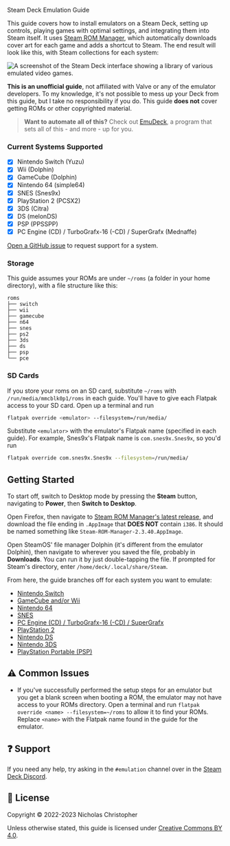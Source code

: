 Steam Deck Emulation Guide

This guide covers how to install emulators on a Steam Deck, setting up controls, playing games with optimal settings, and integrating them into Steam itself. It uses [Steam ROM Manager](https://steamgriddb.github.io/steam-rom-manager/), which automatically downloads cover art for each game and adds a shortcut to Steam. The end result will look like this, with Steam collections for each system:

![A screenshot of the Steam Deck interface showing a library of various emulated video games.](https://cdn.discordapp.com/attachments/809297772850839552/950265581087637554/unknown.png)

**This is an unofficial guide**, not affiliated with Valve or any of the emulator developers. To my knowledge, it's not possible to mess up your Deck from this guide, but I take no responsibility if you do. This guide **does not** cover getting ROMs or other copyrighted material.

> **Want to automate all of this?** Check out [EmuDeck](https://www.emudeck.com/), a program that sets all of this - and more - up for you.

### Current Systems Supported

-   [x] Nintendo Switch (Yuzu)
-   [x] Wii (Dolphin)
-   [x] GameCube (Dolphin)
-   [x] Nintendo 64 (simple64)
-   [x] SNES (Snes9x)
-   [x] PlayStation 2 (PCSX2)
-   [x] 3DS (Citra)
-   [x] DS (melonDS)
-   [x] PSP (PPSSPP)
-   [x] PC Engine (CD) / TurboGrafx-16 (-CD) / SuperGrafx (Mednaffe)

[Open a GitHub issue](https://github.com/nchristopher/steamdeck-emulation/issues/new) to request support for a system.

### Storage

This guide assumes your ROMs are under `~/roms` (a folder in your home directory), with a file structure like this:

```
roms
├── switch
├── wii
├── gamecube
├── n64
├── snes
├── ps2
├── 3ds
├── ds
├── psp
└── pce
```

### SD Cards

If you store your roms on an SD card, substitute `~/roms` with `/run/media/mmcblk0p1/roms` in each guide. You'll have to give each Flatpak access to your SD card. Open up a terminal and run

```bash
flatpak override <emulator> --filesystem=/run/media/
```

Substitute `<emulator>` with the emulator's Flatpak name (specified in each guide). For example, Snes9x's Flatpak name is `com.snes9x.Snes9x`, so you'd run

```bash
flatpak override com.snes9x.Snes9x --filesystem=/run/media/
```

## Getting Started

To start off, switch to Desktop mode by pressing the **Steam** button, navigating to **Power**, then **Switch to Desktop**.

Open Firefox, then navigate to [Steam ROM Manager's latest release](https://github.com/SteamGridDB/steam-rom-manager/releases/latest), and download the file ending in `.AppImage` that **DOES NOT** contain `i386`. It should be named something like `Steam-ROM-Manager-2.3.40.AppImage`.

Open SteamOS' file manager Dolphin (it's different from the emulator Dolphin), then navigate to wherever you saved the file, probably in **Downloads**. You can run it by just double-tapping the file. If prompted for Steam's directory, enter `/home/deck/.local/share/Steam`.

From here, the guide branches off for each system you want to emulate:

-   [Nintendo Switch](./emulators/yuzu.md)
-   [GameCube and/or Wii](./emulators/dolphin.md)
-   [Nintendo 64](./emulators/simple64.md)
-   [SNES](./emulators/snes9x.md)
-   [PC Engine (CD) / TurboGrafx-16 (-CD) / SuperGrafx](./emulators/mednaffe.md)
-   [PlayStation 2](./emulators/pcsx2.md)
-   [Nintendo DS](./emulators/melonds.md)
-   [Nintendo 3DS](./emulators/citra.md)
-   [PlayStation Portable (PSP)](./emulators/ppsspp.md)

## ⚠ Common Issues

-   If you've successfully performed the setup steps for an emulator but you get a blank screen when booting a ROM, the emulator may not have access to your ROMs directory. Open a terminal and run `flatpak override <name> --filesystem=~/roms` to allow it to find your ROMs. Replace `<name>` with the Flatpak name found in the guide for the emulator.

## ❓ Support

If you need any help, try asking in the `#emulation` channel over in the [Steam Deck Discord](https://discord.gg/myS7JkUtvA).

## 📜 License

Copyright &copy; 2022-2023 Nicholas Christopher

Unless otherwise stated, this guide is licensed under [Creative Commons BY 4.0](https://creativecommons.org/licenses/by/4.0/).
